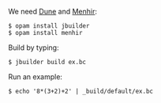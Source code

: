 We need [Dune][] and [Menhir][]:

    $ opam install jbuilder
    $ opam install menhir

Build by typing:

    $ jbuilder build ex.bc

Run an example:

    $ echo '8*(3+2)+2' | _build/default/ex.bc

[dune]: https://github.com/ocaml/dune
[menhir]: http://gallium.inria.fr/~fpottier/menhir/
